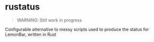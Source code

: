 # rustatus

> WARNING: Still work in progress

Configurable alternative to messy scripts used to produce the status for LemonBar, written in Rust
